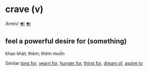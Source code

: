# crave (v)

/kreɪv/ [🔊](https://www.oxfordlearnersdictionaries.com/media/english/uk_pron/c/cra/crave/crave__gb_1.mp3) [🔊](https://www.oxfordlearnersdictionaries.com/media/english/us_pron/c/cra/crave/crave__us_1.mp3)

## feel a powerful desire for (something)

khao khát; thèm; thèm muốn

Similar [long for](), [yearn for](), [hunger for](), [thirst for](), [dream of](), [aspire to]()